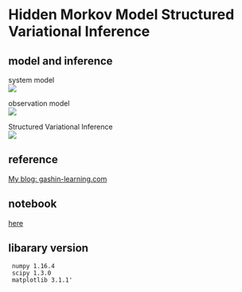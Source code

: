 
# Hidden Morkov Model Structured Variational Inference

## model and inference
<dl>
  <dt>system model</dt>
  <img src="https://latex.codecogs.com/gif.latex?p(s_n|s_{n-1},&space;{\bf&space;A})=\prod_{i&space;=&space;1}^{K}&space;Cat({\bf&space;s}_n|{\bf&space;A}_{:,i})^{s_{n-1},&space;i}">
</dl>
<dl>
  <dt>observation model</dt>
  <img src="https://latex.codecogs.com/gif.latex?p(x_n|s_n)=\prod_{k&space;=&space;1}^{K}&space;Poi(x_n|\lambda_k)^{s_n,&space;k}$$\(\lambda_k\)">
</dl>
<dl>
  <dt>Structured Variational Inference</dt>
 <img src="https://latex.codecogs.com/gif.latex?p({\bf&space;S},&space;\boldsymbol\lambda,&space;{\bf&space;A},&space;\boldsymbol\pi)&space;\approx&space;q({\bf&space;S})q(\boldsymbol\lambda,&space;{\bf&space;A},&space;\boldsymbol\pi)">
</dl>



## reference
[My blog: gashin-learning.com](https://gashin-learning.hatenablog.com/entry/2019/08/25/222422)


## notebook
[here](https://github.com/Gashin-Learning/blog_contents/blob/master/001_HMM_Structured_VI/Comparison_between_HMM_structured_VI_and_PMM_VI.ipynb)

## libarary version

```
 numpy 1.16.4
 scipy 1.3.0 
 matplotlib 3.1.1'
```
